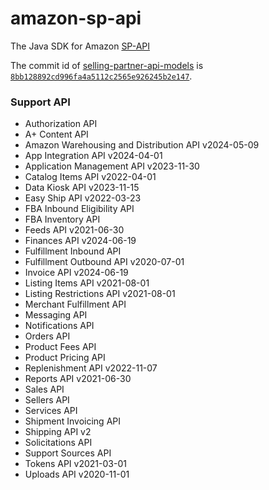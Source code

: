 # amazon-sp-api

The Java SDK for Amazon [SP-API](https://developer-docs.amazon.com/sp-api/docs/welcome)

The commit id of [selling-partner-api-models](https://github.com/amzn/selling-partner-api-models) is [`8bb128892cd996fa4a5112c2565e926245b2e147`](https://github.com/amzn/selling-partner-api-models/tree/8bb128892cd996fa4a5112c2565e926245b2e147).


### Support API

- Authorization API
- A+ Content API
- Amazon Warehousing and Distribution API v2024-05-09
- App Integration API v2024-04-01
- Application Management API v2023-11-30
- Catalog Items API v2022-04-01
- Data Kiosk API v2023-11-15
- Easy Ship API v2022-03-23
- FBA Inbound Eligibility API
- FBA Inventory API
- Feeds API v2021-06-30
- Finances API v2024-06-19
- Fulfillment Inbound API
- Fulfillment Outbound API v2020-07-01
- Invoice API v2024-06-19
- Listing Items API v2021-08-01
- Listing Restrictions API v2021-08-01
- Merchant Fulfillment API
- Messaging API
- Notifications API
- Orders API
- Product Fees API
- Product Pricing API
- Replenishment API v2022-11-07
- Reports API v2021-06-30
- Sales API
- Sellers API
- Services API
- Shipment Invoicing API
- Shipping API v2
- Solicitations API
- Support Sources API
- Tokens API v2021-03-01
- Uploads API v2020-11-01

